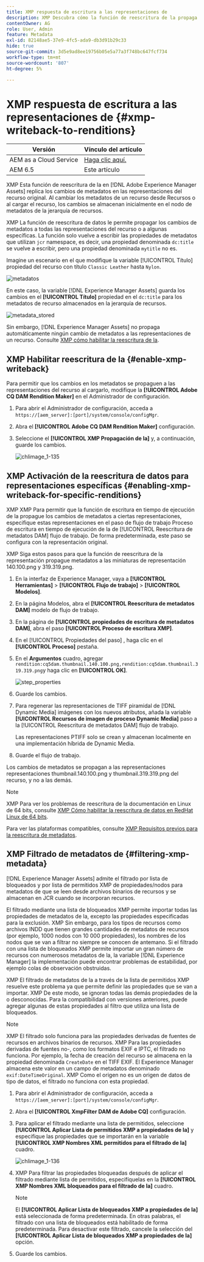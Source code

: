```yaml
---
title: XMP respuesta de escritura a las representaciones de
description: XMP Descubra cómo la función de reescritura de la propaga los cambios de metadatos de un recurso a todas las representaciones del recurso o a algunas específicas.
contentOwner: AG
role: User, Admin
feature: Metadata
exl-id: 82148ae5-37e9-4fc5-ada9-db3d91b29c33
hide: true
source-git-commit: 3d5e9ad8ee19756b05e5a77a3f748bc647fcf734
workflow-type: tm+mt
source-wordcount: '807'
ht-degree: 5%

---
```


# XMP respuesta de escritura a las representaciones de {#xmp-writeback-to-renditions}

| Versión | Vínculo del artículo |
| -------- | ---------------------------- |
| AEM as a Cloud Service | [Haga clic aquí.](https://experienceleague.adobe.com/docs/experience-manager-cloud-service/content/assets/admin/xmp-metadata.html?lang=en) |
| AEM 6.5 | Este artículo |

XMP Esta función de reescritura de la en [!DNL Adobe Experience Manager Assets] replica los cambios de metadatos en las representaciones del recurso original. Al cambiar los metadatos de un recurso desde Recursos o al cargar el recurso, los cambios se almacenan inicialmente en el nodo de metadatos de la jerarquía de recursos.

XMP La función de reescritura de datos le permite propagar los cambios de metadatos a todas las representaciones del recurso o a algunas específicas. La función solo vuelve a escribir las propiedades de metadatos que utilizan `jcr` namespace, es decir, una propiedad denominada `dc:title` se vuelve a escribir, pero una propiedad denominada `mytitle` no es.

Imagine un escenario en el que modifique la variable [!UICONTROL Título] propiedad del recurso con título `Classic Leather` hasta `Nylon`.

![metadatos](assets/metadata.png)

En este caso, la variable [!DNL Experience Manager Assets] guarda los cambios en el **[!UICONTROL Título]** propiedad en el `dc:title` para los metadatos de recurso almacenados en la jerarquía de recursos.

![metadata_stored](assets/metadata_stored.png)

Sin embargo, [!DNL Experience Manager Assets] no propaga automáticamente ningún cambio de metadatos a las representaciones de un recurso. Consulte [XMP cómo habilitar la reescritura de la](#enable-xmp-writeback).

## XMP Habilitar reescritura de la {#enable-xmp-writeback}

Para permitir que los cambios en los metadatos se propaguen a las representaciones del recurso al cargarlo, modifique la **[!UICONTROL Adobe CQ DAM Rendition Maker]** en el Administrador de configuración.

1. Para abrir el Administrador de configuración, acceda a `https://[aem_server]:[port]/system/console/configMgr`.
1. Abra el **[!UICONTROL Adobe CQ DAM Rendition Maker]** configuración.
1. Seleccione el **[!UICONTROL XMP Propagación de la]** y, a continuación, guarde los cambios.

   ![chlimage_1-135](assets/chlimage_1-346.png)

## XMP Activación de la reescritura de datos para representaciones específicas {#enabling-xmp-writeback-for-specific-renditions}

XMP XMP Para permitir que la función de escritura en tiempo de ejecución de la propague los cambios de metadatos a ciertas representaciones, especifique estas representaciones en el paso de flujo de trabajo Proceso de escritura en tiempo de ejecución de la de [!UICONTROL Reescritura de metadatos DAM] flujo de trabajo. De forma predeterminada, este paso se configura con la representación original.

XMP Siga estos pasos para que la función de reescritura de la representación propague metadatos a las miniaturas de representación 140.100.png y 319.319.png.

1. En la interfaz de Experience Manager, vaya a **[!UICONTROL Herramientas]** > **[!UICONTROL Flujo de trabajo]** > **[!UICONTROL Modelos]**.
1. En la página Modelos, abra el **[!UICONTROL Reescritura de metadatos DAM]** modelo de flujo de trabajo.
1. En la página de **[!UICONTROL propiedades de escritura de metadatos DAM]**, abra el paso **[!UICONTROL Proceso de escritura XMP]**.
1. En el [!UICONTROL Propiedades del paso] , haga clic en el **[!UICONTROL Proceso]** pestaña.
1. En el **Argumentos** cuadro, agregar `rendition:cq5dam.thumbnail.140.100.png,rendition:cq5dam.thumbnail.319.319.png`y haga clic en **[!UICONTROL OK]**.

   ![step_properties](assets/step_properties.png)

1. Guarde los cambios.
1. Para regenerar las representaciones de TIFF piramidal de [!DNL Dynamic Media] imágenes con los nuevos atributos, añada la variable **[!UICONTROL Recursos de imagen de proceso Dynamic Media]** paso a la [!UICONTROL Reescritura de metadatos DAM] flujo de trabajo.

   Las representaciones PTIFF solo se crean y almacenan localmente en una implementación híbrida de Dynamic Media.

1. Guarde el flujo de trabajo.

Los cambios de metadatos se propagan a las representaciones representaciones thumbnail.140.100.png y thumbnail.319.319.png del recurso, y no a las demás.

>[!NOTE]
>
>XMP Para ver los problemas de reescritura de la documentación en Linux de 64 bits, consulte [XMP Cómo habilitar la reescritura de datos en RedHat Linux de 64 bits](https://helpx.adobe.com/experience-manager/kb/enable-xmp-write-back-64-bit-redhat.html).
>
>Para ver las plataformas compatibles, consulte [XMP Requisitos previos para la reescritura de metadatos](/help/sites-deploying/technical-requirements.md#requirements-for-aem-assets-xmp-metadata-write-back).

## XMP Filtrado de metadatos de {#filtering-xmp-metadata}

[!DNL Experience Manager Assets] admite el filtrado por lista de bloqueados y por lista de permitidos XMP de propiedades/nodos para metadatos de que se leen desde archivos binarios de recursos y se almacenan en JCR cuando se incorporan recursos.

El filtrado mediante una lista de bloqueados XMP permite importar todas las propiedades de metadatos de la, excepto las propiedades especificadas para la exclusión. XMP Sin embargo, para los tipos de recursos como archivos INDD que tienen grandes cantidades de metadatos de recursos (por ejemplo, 1000 nodos con 10 000 propiedades), los nombres de los nodos que se van a filtrar no siempre se conocen de antemano. Si el filtrado con una lista de bloqueados XMP permite importar un gran número de recursos con numerosos metadatos de la, la variable [!DNL Experience Manager] la implementación puede encontrar problemas de estabilidad, por ejemplo colas de observación obstruidas.

XMP El filtrado de metadatos de la a través de la lista de permitidos XMP resuelve este problema ya que permite definir las propiedades que se van a importar. XMP De este modo, se ignoran todas las demás propiedades de la o desconocidas. Para la compatibilidad con versiones anteriores, puede agregar algunas de estas propiedades al filtro que utiliza una lista de bloqueados.

>[!NOTE]
>
>XMP El filtrado solo funciona para las propiedades derivadas de fuentes de recursos en archivos binarios de recursos. XMP Para las propiedades derivadas de fuentes no-, como los formatos EXIF e IPTC, el filtrado no funciona. Por ejemplo, la fecha de creación del recurso se almacena en la propiedad denominada `CreateDate` en el TIFF EXIF. El Experience Manager almacena este valor en un campo de metadatos denominado `exif:DateTimeOriginal`. XMP Como el origen no es un origen de datos de tipo de datos, el filtrado no funciona con esta propiedad.

1. Para abrir el Administrador de configuración, acceda a `https://[aem_server]:[port]/system/console/configMgr`.
1. Abra el **[!UICONTROL XmpFilter DAM de Adobe CQ]** configuración.
1. Para aplicar el filtrado mediante una lista de permitidos, seleccione **[!UICONTROL Aplicar Lista de permitidos XMP a propiedades de la]** y especifique las propiedades que se importarán en la variable **[!UICONTROL XMP Nombres XML permitidos para el filtrado de la]** cuadro.

   ![chlimage_1-136](assets/chlimage_1-347.png)

1. XMP Para filtrar las propiedades bloqueadas después de aplicar el filtrado mediante lista de permitidos, especifíquelas en la **[!UICONTROL XMP Nombres XML bloqueados para el filtrado de la]** cuadro.

   >[!NOTE]
   >
   >El **[!UICONTROL Aplicar Lista de bloqueados XMP a propiedades de la]** está seleccionada de forma predeterminada. En otras palabras, el filtrado con una lista de bloqueados está habilitado de forma predeterminada. Para desactivar este filtrado, cancele la selección del **[!UICONTROL Aplicar Lista de bloqueados XMP a propiedades de la]** opción.

1. Guarde los cambios.
